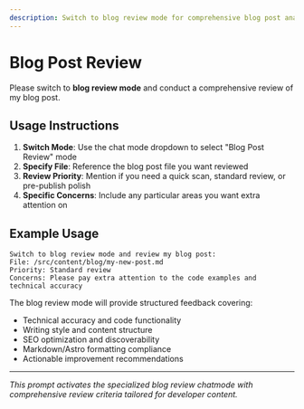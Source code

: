 ```yaml
---
description: Switch to blog review mode for comprehensive blog post analysis
---
```


# Blog Post Review

Please switch to **blog review mode** and conduct a comprehensive review of my blog post.

## Usage Instructions

1. **Switch Mode**: Use the chat mode dropdown to select "Blog Post Review" mode
2. **Specify File**: Reference the blog post file you want reviewed
3. **Review Priority**: Mention if you need a quick scan, standard review, or pre-publish polish
4. **Specific Concerns**: Include any particular areas you want extra attention on

## Example Usage

```
Switch to blog review mode and review my blog post:
File: /src/content/blog/my-new-post.md
Priority: Standard review
Concerns: Please pay extra attention to the code examples and technical accuracy
```

The blog review mode will provide structured feedback covering:

- Technical accuracy and code functionality
- Writing style and content structure
- SEO optimization and discoverability
- Markdown/Astro formatting compliance
- Actionable improvement recommendations

---

_This prompt activates the specialized blog review chatmode with comprehensive review criteria tailored for developer content._
